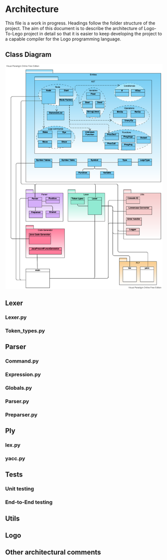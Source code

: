 # Architecture

This file is a work in progress. Headings follow the folder structure of the project. The aim of this document is to describe the architecture of Logo-To-Lego project in detail so that it is easier to keep developing the project to a capable compiler for the Logo programming language.

## Class Diagram
![Class Diagram](https://github.com/logo-to-lego/logomotion/blob/main/documentation/pictures/logomotion_architecture.png)

## Lexer

### Lexer.py

### Token_types.py

## Parser

### Command.py

### Expression.py

### Globals.py

### Parser.py

### Preparser.py

## Ply

### lex.py

### yacc.py

## Tests

### Unit testing

### End-to-End testing

## Utils

## Logo

## Other architectural comments
